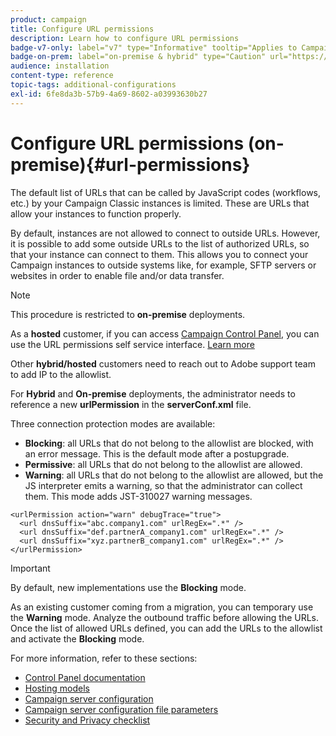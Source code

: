 ```yaml
---
product: campaign
title: Configure URL permissions
description: Learn how to configure URL permissions
badge-v7-only: label="v7" type="Informative" tooltip="Applies to Campaign Classic v7 only"
badge-on-prem: label="on-premise & hybrid" type="Caution" url="https://experienceleague.adobe.com/docs/campaign-classic/using/installing-campaign-classic/architecture-and-hosting-models/hosting-models-lp/hosting-models.html?lang=en" tooltip="Applies to on-premise and hybrid deployments only"
audience: installation
content-type: reference
topic-tags: additional-configurations
exl-id: 6fe8da3b-57b9-4a69-8602-a03993630b27
---
```

# Configure URL permissions (on-premise){#url-permissions}



The default list of URLs that can be called by JavaScript codes (workflows, etc.) by your Campaign Classic instances is limited. These are URLs that allow your instances to function properly.

By default, instances are not allowed to connect to outside URLs. However, it is possible to add some outside URLs to the list of authorized URLs, so that your instance can connect to them. This allows you to connect your Campaign instances to outside systems like, for example, SFTP servers or websites in order to enable file and/or data transfer.

>[!NOTE]
>
>This procedure is restricted to **on-premise** deployments. 
>
>As a **hosted** customer, if you can access [Campaign Control Panel](https://experienceleague.adobe.com/docs/control-panel/using/control-panel-home.html), you can use the URL permissions self service interface. [Learn more](https://experienceleague.adobe.com/docs/control-panel/using/instances-settings/url-permissions.html)
>
>Other **hybrid/hosted** customers need to reach out to Adobe support team to add IP to the allowlist.
>

For **Hybrid** and **On-premise** deployments, the administrator needs to reference a new **urlPermission** in the **serverConf.xml** file.


Three connection protection modes are available:

* **Blocking**: all URLs that do not belong to the allowlist are blocked, with an error message. This is the default mode after a postupgrade.
* **Permissive**: all URLs that do not belong to the allowlist are allowed.
* **Warning**: all URLs that do not belong to the allowlist are allowed, but the JS interpreter emits a warning, so that the administrator can collect them. This mode adds JST-310027 warning messages.

```
<urlPermission action="warn" debugTrace="true">
  <url dnsSuffix="abc.company1.com" urlRegEx=".*" />
  <url dnsSuffix="def.partnerA_company1.com" urlRegEx=".*" />
  <url dnsSuffix="xyz.partnerB_company1.com" urlRegEx=".*" />
</urlPermission>
```

>[!IMPORTANT]
>
>By default, new implementations use the **Blocking** mode. 
>
>As an existing customer coming from a migration, you can temporary use the **Warning** mode. Analyze the outbound traffic before allowing the URLs. Once the list of allowed URLs defined, you can add the URLs to the allowlist and activate the **Blocking** mode.

For more information, refer to these sections:

* [Control Panel documentation](https://experienceleague.adobe.com/docs/control-panel/using/control-panel-home.html)
* [Hosting models](hosting-models.md)
* [Campaign server configuration](configuring-campaign-server.md)
* [Campaign server configuration file parameters](the-server-configuration-file.md)
* [Security and Privacy checklist](get-started-security-privacy.md)

